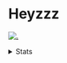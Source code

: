 # Heyzzz  

[![.](https://skillicons.dev/icons?i=js,java)](https://skillicons.dev)  

<details>
<summary>Stats</summary
<!--START_SECTION:waka-->

```txt
JavaScript   2 hrs 8 mins    █████████████████▒░░░░░░░   68.70 %
CSS          50 mins         ██████▓░░░░░░░░░░░░░░░░░░   26.79 %
JSON         5 mins          ▓░░░░░░░░░░░░░░░░░░░░░░░░   03.08 %
HTML         1 min           ▒░░░░░░░░░░░░░░░░░░░░░░░░   01.03 %
TypeScript   0 secs          ░░░░░░░░░░░░░░░░░░░░░░░░░   00.40 %
```

<!--END_SECTION:waka-->
</details>
